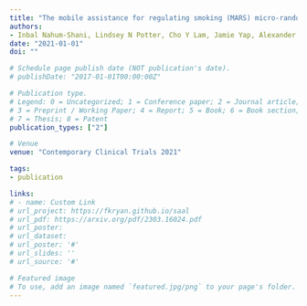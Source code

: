 ```yaml
---
title: "The mobile assistance for regulating smoking (MARS) micro-randomized trial design protocol"
authors:
- Inbal Nahum-Shani, Lindsey N Potter, Cho Y Lam, Jamie Yap, Alexander Moreno, Rebecca Stoffel, Zhenke Wu, Neng Wan, Walter Dempsey, Santosh Kumar, Emre Ertin, Susan A Murphy, James M Rehg, David W Wetter
date: "2021-01-01"
doi: ""

# Schedule page publish date (NOT publication's date).
# publishDate: "2017-01-01T00:00:00Z"

# Publication type.
# Legend: 0 = Uncategorized; 1 = Conference paper; 2 = Journal article;
# 3 = Preprint / Working Paper; 4 = Report; 5 = Book; 6 = Book section;
# 7 = Thesis; 8 = Patent
publication_types: ["2"]

# Venue
venue: "Contemporary Clinical Trials 2021"

tags:
- publication

links:
# - name: Custom Link
# url_project: https://fkryan.github.io/saal
# url_pdf: https://arxiv.org/pdf/2303.16024.pdf
# url_poster:
# url_dataset:
# url_poster: '#'
# url_slides: ''
# url_source: '#'

# Featured image
# To use, add an image named `featured.jpg/png` to your page's folder.
---
```

